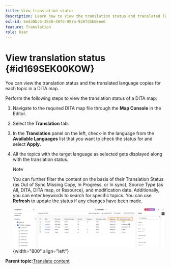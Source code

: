 ```yaml
---
title: View translation status
description: Learn how to view the translation status and translated language copies for each topic in a DITA map in AEM Guides.
exl-id: 6ed30bc6-3030-40fd-987a-928fd5b06ee6
feature: Translation
role: User
---
```

# View translation status {#id169SEK00KOW}

You can view the translation status and the translated language copies for each topic in a DITA map.

Perform the following steps to view the translation status of a DITA map:

1.  Navigate to the required DITA map file through the **Map Console** in the Editor.
1.  Select the **Translation** tab.
1.  In the **Translation** panel on the left, check-in the language from the **Available Languages** list that you want to check the status for and select **Apply**.
1. All the topics with the target language as selected gets displayed along with the   translation status.

    >[!NOTE]
    >
    > You can further filter the content on the basis of their Translation Status \(as Out of Sync Missing Copy, In Progress, or In sync\), Source Type \(as All, DITA, DITA map, or Resource\), and modification date. Additionally, you can enter keywords to search for specific topics. You can use **Refresh** to update the status if any changes have been made. 

    ![](images/translation-status-new.png){width="800" align="left"}

**Parent topic:**[Translate content](translation.md)
